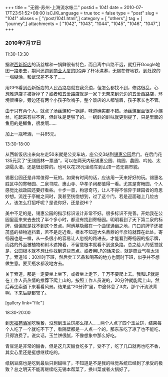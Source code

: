 +++
title = "无锡-苏州-上海流水帐二"
postid = 1041
date = 2010-07-17T23:51:52+08:00
isCJKLanguage = true
toc = false
type = "post"
slug = "1041"
aliases = [ "/post/1041.html",]
category = [ "others",]
tag = [ "journey",]
attachments = [ "1042", "1043", "1044", "1045", "1046", "1047",]
+++


### 2010年7月17日

11:30-13:30

据说[西新饭店](http://www.dianping.com/shop/1969597)的汤丝螺和一锅鲜很有特色，而且离中山路不远，就打开Google地图一路走去，期间还跑到[商业大厦的DQ](http://www.dianping.com/shop/2765005)弄了杯冰淇淋，无锡在修地铁，到处挖的一塌糊涂，和武汉差不多了……

用GPS看到西新饭店的人民西路店就在我旁边，但怎么都找不到，修路很乱，心想难道店子被拆掉了？或者和五爱路店就是一家？无奈来到旁边的五爱西路店，环境很嘈杂，旁边还有两个小孩子吹哨子，整个饭店的人都皱眉，孩子家长也不管。

由于只有两个人，就点了汤丝螺和一锅鲜，味道确实都不错。汤丝螺里面很多小螺丝，吃起来有些不爽，但鲜味是足够了的。一锅鲜的鲜味就更别提了，只是里面的鱼用的是鲫鱼，很发啊……

加上一瓶啤酒，一共85元。<!--more-->

13:30-18:00

从西新饭店出来向左走50米就是公交车站，座公交3站到[锡惠公园](http://ditu.google.com/maps?f=q&source=s_q&hl=zh-CN&geocode=&q=%E9%94%A1%E6%83%A0%E5%85%AC%E5%9B%AD&sll=35.86166,104.195397&sspn=36.013245,79.013672&brcurrent=3,0x35b38ee58f1dda25:0x50bcd2cff62bae8e,0,0x35b38e8100d1905b:0xd423a617bf6108b6%3B5,0,0&ie=UTF8&hq=%E9%94%A1%E6%83%A0%E5%85%AC%E5%9B%AD&hnear=%E6%B1%9F%E8%8B%8F%E7%9C%81%E6%97%A0%E9%94%A1%E5%B8%82%E6%83%A0%E6%B2%B3%E8%B7%AF2%E5%8F%B7%E9%94%A1%E6%83%A0%E5%85%AC%E5%9B%AD&z=14)后门。在后门花135元买了“无锡园林一票通”，可以在两天内玩锡惠公园、梅园、蠡园、吟苑、太湖鼋头渚，还是很划算的。也可以花28元坐缆车到山顶一览无锡市貌。

锡惠公园还是非常值得一玩的。如果有时间的话，应该用一天来好好的玩。锡惠名胜区中的寄畅园、二泉书院、惠山寺、华孝子祠都值得一看。尤其是寄畅园，个人感觉比拙政园还要好看些。十步一景，构思奇巧，让人不得不惊异于建园者的奇思妙想。流连于亭榭之间时，我甚至恍惚想到，过了这个门，若是迎面碰上几位古人，该怎么打招呼呢？是说你好，还是说HI？

美中不足的是，锡惠公园的指示标识设计非常不好。很多标识不完善。开始我在公园里面来来去去找了半个多小时，都没有找到寄畅园。明明看到了天下第二泉的标牌，偏偏就是找不到这个景点。阿炳墓隐藏在一个曲径通幽之地，门口的牌子还被茂盛的植物遮挡着，若不是走近看，根本不知道大名鼎鼎的华彦钧就葬在此处。寄畅园也是一样，从一条很小的容易让人忽视的路进去，才能看到寄畅园的指示牌，而路的外面被植物和树木遮掩着，不留意根本就看不到这条路。总之给人的感觉就是，公园根本就不想让你找到这些景点。或者用LP的话来说，就是商业气氛太淡了。索道16：30准时下班，然后卖工艺品和喝茶的地方也同时下班，似乎并不想做生意。要买瓶水都没地方去。

关于索道，那是一定要坐上坐下，或者坐上走下，千万不要爬上去。我和LP就是在工作人员热情的推荐下爬上山的。按照工作人员说的，20分钟就能爬上山，然后再坐索道下来看看风景。结果这“20分钟”里，中途休息了3次，那个汗流浃背啊，下来后腿都软了。

[](/uploads/2010/07/dierquan.jpg)

[gallery link="file"]

18:30-20:00

到[天福苑酒家](http://www.dianping.com/shop/543610)吃晚餐，没想到玉兰饼那么撑人……两个人点了四个玉兰饼，结果每个人吃了一个就吃不下了，看隔壁都是一人点一个的。那东东吃了凉了也不能吃，只得浪费了。说实话，玉兰饼很腻，不像想象中那么好吃。  

青豆泥是非常的甜香，但是这几天甜食吃多了，受不了，吃了几口就再也吃不香，其实心里还是挺想继续吃的。  

纸锅豆腐也是吃到最后只剩甜味了，不知道是不是我的味觉系统已经到了承受的极致？总之明天不能再继续吃无锡本帮菜了，换川菜或者火锅好了。

